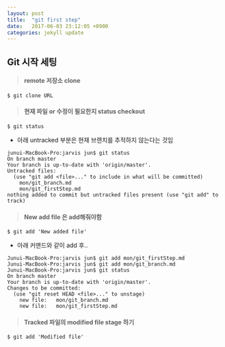 ```yaml
---
layout: post
title:  "git first step"
date:   2017-06-03 23:12:05 +0900
categories: jekyll update
---
```

Git 시작 세팅
-------------

>#### remote 저장소 clone
~~~~
$ git clone URL
~~~~

>#### 현재 파일 or 수정이 필요한지 status checkout
~~~~
$ git status
~~~~
* 아래 untracked 부분은 현재 브랜치를 추적하지 않는다는 것임
~~~~
junui-MacBook-Pro:jarvis jun$ git status
On branch master
Your branch is up-to-date with 'origin/master'.
Untracked files:
  (use "git add <file>..." to include in what will be committed)
	mon/git_branch.md
	mon/git_firstStep.md
nothing added to commit but untracked files present (use "git add" to track)
~~~~

>#### New add file 은 add해줘야함
~~~~
$ git add 'New added file'
~~~~
* 아래 커맨드와 같이 add 후..
~~~~
Junui-MacBook-Pro:jarvis jun$ git add mon/git_firstStep.md
Junui-MacBook-Pro:jarvis jun$ git add mon/git_branch.md
Junui-MacBook-Pro:jarvis jun$ git status
On branch master
Your branch is up-to-date with 'origin/master'.
Changes to be committed:
  (use "git reset HEAD <file>..." to unstage)
	new file:   mon/git_branch.md
	new file:   mon/git_firstStep.md
~~~~

>#### Tracked 파일의 modified file stage 하기
~~~~
$ git add 'Modified file'
~~~~
